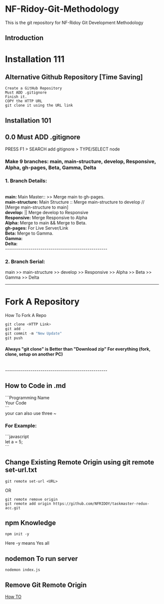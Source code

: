 # NF-Ridoy-Git-Methodology
This is the git repository for NF-Ridoy Git Development Methodology
## Introduction

# Installation 111
## Alternative Github Repository [Time Saving]
~~~
Create a GitHub Repository
Must ADD .gitignore
Finish it.
COPY the HTTP URL
git clone it using the URL link
~~~
## Installation 101
## 0.0 Must ADD .gitignore
PRESS F1 > SEARCH add gitignore > TYPE/SELECT node
### Make 9 branches: main, main-structure, develop, Responsive, Alpha, gh-pages, Beta, Gamma, Delta
### 1. Branch Details:
<br> **main:** Main Master::  >> Merge main to gh-pages.
<br> **main-structure:** Main Structure :: Merge main-structure to develop // [Merge main-structure to main]
<br> **develop:** || Merge develop to Responsive
<br> **Responsive:** Merge Responsive to Alpha
<br> **Alpha:** Merge to main && Merge to Beta.
<br> **gh-pages:** For Live Server/Link
<br> **Beta:** Merge to Gamma.
<br> **Gamma:**
<br> **Delta:**
<br> ---------------------------------------------------- <br>
### 2. Branch Serial:
main >> main-structure >> develop >> Responsive >> Alpha >> Beta >> Gamma >> Delta
<hr>



# Fork A Repository
How To Fork A Repo <br>

```c
git clone <HTTP Link> 
git add . 
git commit -m "New Update" 
git push
```

#### Always "git clone" is Better than "Download zip" For everything (fork, clone, setup on another PC) 

<br> ---------------------------------------------------- <br>

## How to Code in .md

\```Programming Name <br>
Your Code <br>
\``` <br>
your can also use three ~ <br>

### For Example: 
\```javascript <br>
let a = 5; <br>
\``` <br>

## Change Existing Remote Origin using git remote set-url.txt
~~~
git remote set-url <URL>
~~~
OR
```
git remote remove origin
git remote add origin https://github.com/NFRIDOY/taskmaster-redux-acc.git
```

## npm Knowledge 
~~~
npm init -y 
~~~
Here -y means Yes all

## nodemon To run server
~~~
nodemon index.js
~~~
## Remove Git Remote Origin
<a href="https://chat.openai.com/share/f555f2b0-3c9e-4eca-a0e6-47310a10ec4e">How TO</a>

<!-- ## Usage
This is the git repository for NF-Ridoy Git Development Methodology.
## Contributing
This is the git repository for NF-Ridoy Git Development Methodology.
## Tests
This is the git repository for NF-Ridoy Git Development Methodology.
## Questions
This is the git repository for NF-Ridoy Git Development Methodology.
## License
This is the git repository for NF-Ridoy Git Development Methodology.
## Contact
My Email: nfridoy@gmail.com
## Credits
This is the git repository for NF-Ridoy Git Development Methodology.
## Badges
This is the git repository for NF-Ridoy Git Development Methodology.
## Features
This is the git repository for NF-Ridoy Git Development Methodology. -->
